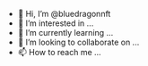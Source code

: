- 👋 Hi, I’m @bluedragonnft
- 👀 I’m interested in ...
- 🌱 I’m currently learning ...
- 💞️ I’m looking to collaborate on ...
- 📫 How to reach me ...

<!---
bluedragonnft/bluedragonnft is a ✨ special ✨ repository because its `README.md` (this file) appears on your GitHub profile.
You can click the Preview link to take a look at your changes.
--->
